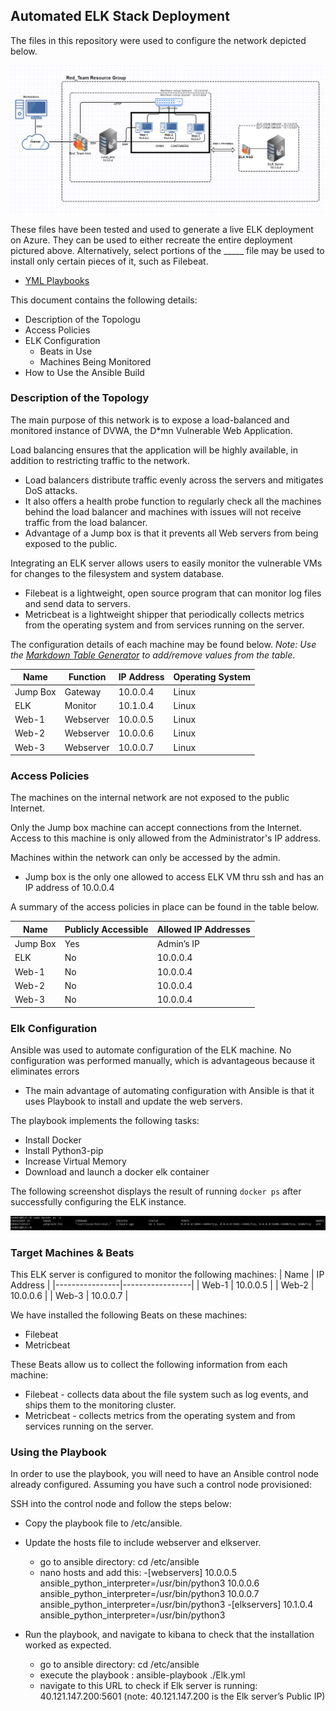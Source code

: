## Automated ELK Stack Deployment

The files in this repository were used to configure the network depicted below.

![TEST!](Diagrams/Cloud_Network.png)

These files have been tested and used to generate a live ELK deployment on Azure. They can be used to either recreate the entire deployment pictured above. Alternatively, select portions of the _____ file may be used to install only certain pieces of it, such as Filebeat.

  - [YML Playbooks](https://github.com/Zronalmario/Project_13/tree/main/Ansible_Playbooks)

This document contains the following details:
- Description of the Topologu
- Access Policies
- ELK Configuration
  - Beats in Use
  - Machines Being Monitored
- How to Use the Ansible Build


### Description of the Topology

The main purpose of this network is to expose a load-balanced and monitored instance of DVWA, the D*mn Vulnerable Web Application.

Load balancing ensures that the application will be highly available, in addition to restricting traffic to the network.
-  Load balancers distribute traffic evenly across the servers and mitigates DoS attacks.
- It also offers a health probe function to regularly check all the machines behind the load balancer and machines with issues will not receive traffic from the load balancer.
- Advantage of a Jump box is that it prevents all Web servers from being exposed to the public. 


Integrating an ELK server allows users to easily monitor the vulnerable VMs for changes to the filesystem and system database.

- Filebeat is a lightweight, open source program that can monitor log files and send data to servers.
- Metricbeat is a lightweight shipper that periodically collects metrics from the operating system and from services running on the server. 


The configuration details of each machine may be found below.
_Note: Use the [Markdown Table Generator](http://www.tablesgenerator.com/markdown_tables) to add/remove values from the table_.

| Name     | Function | IP Address | Operating System |
|----------|----------|------------|------------------|
| Jump Box | Gateway  | 10.0.0.4   | Linux            |
| ELK      | Monitor  | 10.1.0.4   | Linux            |
| Web-1    | Webserver| 10.0.0.5   | Linux            |
| Web-2    | Webserver| 10.0.0.6   | Linux            |
| Web-3    | Webserver| 10.0.0.7   | Linux            |
### Access Policies

The machines on the internal network are not exposed to the public Internet. 

Only the Jump box machine can accept connections from the Internet. Access to this machine is only allowed from the Administrator's IP address.

Machines within the network can only be accessed by the admin.
-  Jump box is the only one allowed to access ELK VM thru ssh and has an IP address of  10.0.0.4

A summary of the access policies in place can be found in the table below.

| Name     | Publicly Accessible | Allowed IP Addresses |
|----------|---------------------|----------------------|
| Jump Box |      Yes            |    Admin’s IP        |
|   ELK    |      No             |     10.0.0.4         |
|   Web-1  |      No             |     10.0.0.4         |
|   Web-2  |      No             |     10.0.0.4         |
|   Web-3  |      No             |     10.0.0.4         |

### Elk Configuration

Ansible was used to automate configuration of the ELK machine. No configuration was performed manually, which is advantageous because it eliminates errors

- The main advantage of automating configuration with Ansible is that it uses Playbook to install and update the web servers.


The playbook implements the following tasks:

- Install Docker 
- Install Python3-pip
- Increase Virtual Memory
- Download and launch a docker elk container


The following screenshot displays the result of running `docker ps` after successfully configuring the ELK instance.

![Test](Images/docker.png)


### Target Machines & Beats

This ELK server is configured to monitor the following machines:
|     Name       |    IP Address   |
|----------------|-----------------|
|     Web-1      |    10.0.0.5     |
|     Web-2      |    10.0.0.6     |
|     Web-3      |    10.0.0.7     |


We have installed the following Beats on these machines:
- Filebeat
- Metricbeat


These Beats allow us to collect the following information from each machine:
- Filebeat - collects data about the file system such as log events, and ships them to the monitoring cluster.
- Metricbeat - collects metrics from the operating system and from services running on the server. 
 

### Using the Playbook
In order to use the playbook, you will need to have an Ansible control node already configured. Assuming you have such a control node provisioned: 

SSH into the control node and follow the steps below:
- Copy the playbook file to /etc/ansible.
- Update the hosts file to include webserver and elkserver.
    - go to ansible directory: cd /etc/ansible
    - nano hosts and add this:
	-[webservers]
         10.0.0.5 ansible_python_interpreter=/usr/bin/python3
         10.0.0.6 ansible_python_interpreter=/usr/bin/python3
         10.0.0.7 ansible_python_interpreter=/usr/bin/python3
        -[elkservers]
	 10.1.0.4 ansible_python_interpreter=/usr/bin/python3

- Run the playbook, and navigate to kibana to check that the installation worked as expected.
	- go to ansible directory: cd /etc/ansible
	- execute the playbook : ansible-playbook ./Elk.yml
	- navigate to this URL to check if Elk server is running: 40.121.147.200:5601 (note: 40.121.147.200 is the Elk server’s Public IP)


